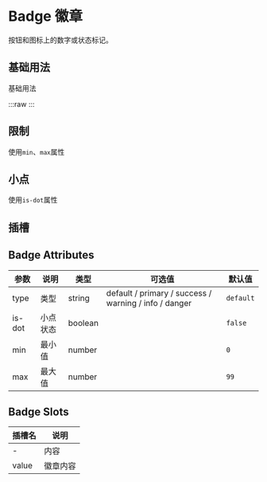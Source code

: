 # Badge 徽章

按钮和图标上的数字或状态标记。

## 基础用法

基础用法

:::raw
<preview path="../../components/show/badge/badge.vue" ></preview>
:::

## 限制

使用`min`、`max`属性

<preview path="../../components/show/badge/badge-limit.vue" ></preview>

## 小点

使用`is-dot`属性

<preview path="../../components/show/badge/badge-is-dot.vue" ></preview>

## 插槽

<preview path="../../components/show/badge/badge-slot.vue" ></preview>

## Badge Attributes

| 参数   | 说明     | 类型    | 可选值                                                | 默认值    |
| ------ | -------- | ------- | ----------------------------------------------------- | --------- |
| type   | 类型     | string  | default / primary / success / warning / info / danger | `default` |
| is-dot | 小点状态 | boolean |                                                       | `false`   |
| min    | 最小值   | number  |                                                       | `0`       |
| max    | 最大值   | number  |                                                       | `99`      |

## Badge Slots

| 插槽名 | 说明     |
| ------ | -------- |
| -      | 内容     |
| value  | 徽章内容 |
